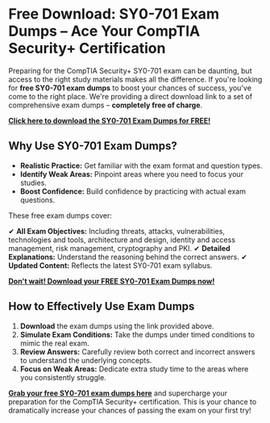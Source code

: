 # Free Download: SY0-701 Exam Dumps – Ace Your CompTIA Security+ Certification

Preparing for the CompTIA Security+ SY0-701 exam can be daunting, but access to the right study materials makes all the difference. If you're looking for **free SY0-701 exam dumps** to boost your chances of success, you've come to the right place. We're providing a direct download link to a set of comprehensive exam dumps – **completely free of charge**.

[**Click here to download the SY0-701 Exam Dumps for FREE!**](https://udemywork.com/sy0-701-exam-dumps)

## Why Use SY0-701 Exam Dumps?

*   **Realistic Practice:** Get familiar with the exam format and question types.
*   **Identify Weak Areas:** Pinpoint areas where you need to focus your studies.
*   **Boost Confidence:** Build confidence by practicing with actual exam questions.

These free exam dumps cover:

✔ **All Exam Objectives:** Including threats, attacks, vulnerabilities, technologies and tools, architecture and design, identity and access management, risk management, cryptography and PKI.
✔ **Detailed Explanations:** Understand the reasoning behind the correct answers.
✔ **Updated Content:** Reflects the latest SY0-701 exam syllabus.

[**Don't wait! Download your FREE SY0-701 Exam Dumps now!**](https://udemywork.com/sy0-701-exam-dumps)

## How to Effectively Use Exam Dumps

1.  **Download** the exam dumps using the link provided above.
2.  **Simulate Exam Conditions:** Take the dumps under timed conditions to mimic the real exam.
3.  **Review Answers:** Carefully review both correct and incorrect answers to understand the underlying concepts.
4.  **Focus on Weak Areas:** Dedicate extra study time to the areas where you consistently struggle.

[**Grab your free SY0-701 exam dumps here**](https://udemywork.com/sy0-701-exam-dumps) and supercharge your preparation for the CompTIA Security+ certification. This is your chance to dramatically increase your chances of passing the exam on your first try!
